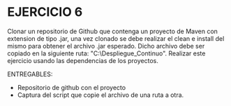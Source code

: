 # EJERCICIO 6
Clonar un repositorio de Github que contenga un proyecto de Maven con extension de tipo .jar, una vez clonado se debe realizar el clean e install del mismo para obtener el archivo .jar esperado. Dicho archivo debe ser copiado en la siguiente ruta:
"C:\Despliegue_Continuo". Realizar este ejercicio usando las dependencias de los proyectos.

ENTREGABLES:
- Repositorio de github con el proyecto
- Captura del script que copie el archivo de una ruta a otra.
